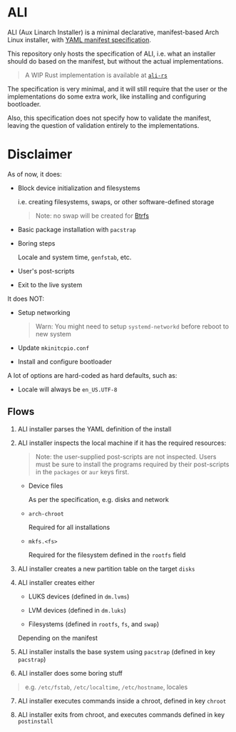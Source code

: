 # ALI

ALI (Aux Linarch Installer) is a minimal declarative,
manifest-based Arch Linux installer,
with [YAML manifest specification](./ALI.md).

This repository only hosts the specification of ALI,
i.e. what an installer should do based on the manifest,
but without the actual implementations.

> A WIP Rust implementation is available
> at [`ali-rs`](https://github.com/soyart/ali-rs)

The specification is very minimal, and it will still require
that the user or the implementations do some extra work, like
installing and configuring bootloader.

Also, this specification does not specify how to validate the
manifest, leaving the question of validation entirely to the
implementations.

# Disclaimer

As of now, it does:

- Block device initialization and filesystems

  i.e. creating filesystems, swaps, or other software-defined storage

  > Note: no swap will be created
  > for [Btrfs](https://man.archlinux.org/man/btrfs.5#SWAPFILE_SUPPORT)

- Basic package installation with `pacstrap`

- Boring steps

  Locale and system time, `genfstab`, etc.

- User's post-scripts

- Exit to the live system

It does NOT:

- Setup networking

  > Warn: You might need to setup `systemd-networkd` before reboot to new system

- Update `mkinitcpio.conf`

- Install and configure bootloader

A lot of options are hard-coded as hard defaults, such as:

- Locale will always be `en_US.UTF-8`

## Flows

1. ALI installer parses the YAML definition of the install

2. ALI installer inspects the local machine if it has the required resources:

   > Note: the user-supplied post-scripts are not inspected.
   > Users must be sure to install the programs required by their
   > post-scripts in the `packages` or `aur` keys first.

   - Device files

     As per the specification, e.g. disks and network

   - `arch-chroot`

     Required for all installations

   - `mkfs.<fs>`

     Required for the filesystem defined in the `rootfs` field

3. ALI installer creates a new partition table on the target `disks`

4. ALI installer creates either

   - LUKS devices (defined in `dm.lvms`)

   - LVM devices (defined in `dm.luks`)

   - Filesystems (defined in `rootfs`, `fs`, and `swap`)

   Depending on the manifest

5. ALI installer installs the base system using `pacstrap` (defined in key `pacstrap`)

6. ALI installer does some boring stuff

> e.g. `/etc/fstab`, `/etc/localtime`, `/etc/hostname`, locales

7. ALI installer executes commands inside a chroot, defined in key `chroot`

8. ALI installer exits from chroot, and executes commands defined in key `postinstall`
